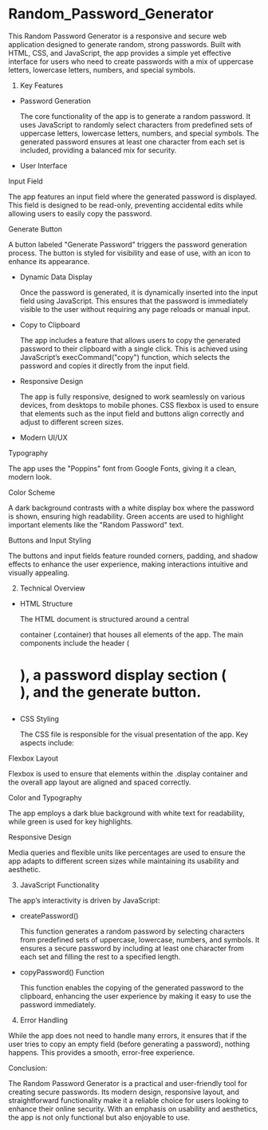 # Random_Password_Generator

This Random Password Generator is a responsive and secure web application designed to generate random, strong passwords. Built with HTML, CSS, and JavaScript, the app provides a simple yet effective interface for users who need to create passwords with a mix of uppercase letters, lowercase letters, numbers, and special symbols.

1. Key Features
   
- Password Generation
  
  The core functionality of the app is to generate a random password. It uses JavaScript to randomly select characters from predefined sets of uppercase letters, lowercase letters, numbers, and special symbols. The generated password ensures at least one character from each set is included, providing a balanced mix for security.

- User Interface
  
Input Field

  The app features an input field where the generated password is displayed. This field is designed to be read-only, preventing accidental edits while allowing users to easily copy the password.

Generate Button

  A button labeled "Generate Password" triggers the password generation process. The button is styled for visibility and ease of use, with an icon to enhance its appearance.

- Dynamic Data Display
  
  Once the password is generated, it is dynamically inserted into the input field using JavaScript. This ensures that the password is immediately visible to the user without requiring any page reloads or manual input.

- Copy to Clipboard
  
  The app includes a feature that allows users to copy the generated password to their clipboard with a single click. This is achieved using JavaScript’s execCommand("copy") function, which selects the password and copies it directly from the input field.

- Responsive Design
  
  The app is fully responsive, designed to work seamlessly on various devices, from desktops to mobile phones. CSS flexbox is used to ensure that elements such as the input field and buttons align correctly and adjust to different screen sizes.

- Modern UI/UX
  
Typography

  The app uses the "Poppins" font from Google Fonts, giving it a clean, modern look.

Color Scheme

  A dark background contrasts with a white display box where the password is shown, ensuring high readability. Green accents are used to highlight important elements like the "Random Password" text.

Buttons and Input Styling

  The buttons and input fields feature rounded corners, padding, and shadow effects to enhance the user experience, making interactions intuitive and visually appealing.

2. Technical Overview

- HTML Structure
  
  The HTML document is structured around a central <div> container (.container) that houses all elements of the app. The main components include the header (<h1>), a password display section (<div class="display">), and the generate button.

- CSS Styling
  
  The CSS file is responsible for the visual presentation of the app. Key aspects include:

Flexbox Layout

  Flexbox is used to ensure that elements within the .display container and the overall app layout are aligned and spaced correctly.

Color and Typography

  The app employs a dark blue background with white text for readability, while green is used for key highlights.

Responsive Design
  
  Media queries and flexible units like percentages are used to ensure the app adapts to different screen sizes while maintaining its usability and aesthetic.

3. JavaScript Functionality
   
The app’s interactivity is driven by JavaScript:

- createPassword()

  This function generates a random password by selecting characters from predefined sets of uppercase, lowercase, numbers, and symbols. It ensures a secure password by including at least one character from each set and filling the rest to a specified length.
  
- copyPassword() Function

  This function enables the copying of the generated password to the clipboard, enhancing the user experience by making it easy to use the password immediately.
  
4. Error Handling
   
  While the app does not need to handle many errors, it ensures that if the user tries to copy an empty field (before generating a password), nothing happens. This provides a smooth, error-free experience.

Conclusion:

The Random Password Generator is a practical and user-friendly tool for creating secure passwords. Its modern design, responsive layout, and straightforward functionality make it a reliable choice for users looking to enhance their online security. With an emphasis on usability and aesthetics, the app is not only functional but also enjoyable to use.
